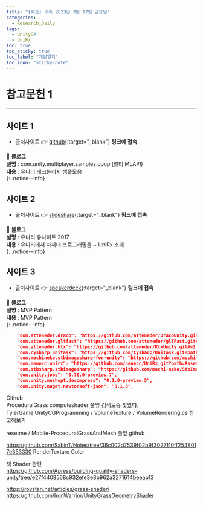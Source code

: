 ```yaml
---
title: "[학습] 기록 2023년 3월 17일 금요일"
categories:
  - Research_Daily
tags:
  - UnityC#
  - UniRx
toc: true
toc_sticky: true
toc_label: "개발일지"
toc_icon: "sticky-note"
---
```


# 참고문헌 1

---

## 사이트 1

- 출처사이트 👉 [github](https://github.com/Unity-Technologies){:target="_blank"} **링크에 접속** <br> 

📌 **블로그** <br>
**설명** : com.unity.multiplayer.samples.coop (멀티 MLAPI)<br>
**내용** : 유니티 테크놀리지 셈플모음<br>
{: .notice--info}

## 사이트 2

- 출처사이트 👉 [slideshare](https://www.slideshare.net/agebreak/unite17-unirx){:target="_blank"} **링크에 접속** <br> 

📌 **블로그** <br>
**설명** : 유니티 유나이트 2017<br>
**내용** : 유니티에서 차세대 프로그래밍을 ~ UniRx 소개<br>
{: .notice--info}

## 사이트 3

- 출처사이트 👉 [speakerdeck](https://speakerdeck.com/torisoup/unityniokerushe-ji-patan?slide=53){:target="_blank"} **링크에 접속** <br> 

📌 **블로그** <br>
**설명** : MVP Pattern<br>
**내용** : MVP Pattern<br>
{: .notice--info}

```json
    "com.atteneder.draco": "https://github.com/atteneder/DracoUnity.git#v4.0.2",
    "com.atteneder.gltfast": "https://github.com/atteneder/glTFast.git#v5.0.0",
    "com.atteneder.ktx": "https://github.com/atteneder/KtxUnity.git#v2.2.3",
    "com.cysharp.unitask": "https://github.com/Cysharp/UniTask.git?path=src/UniTask/Assets/Plugins/UniTask#2.3.3",
    "com.mochineko.stbimagesharp-for-unity": "https://github.com/mochi-neko/StbImageSharpForUnity.git?path=/Assets/Mochineko/StbImageSharpForUnity",
    "com.neuecc.unirx": "https://github.com/neuecc/UniRx.git?path=Assets/Plugins/UniRx/Scripts",
    "com.stbsharp.stbimagesharp": "https://github.com/mochi-neko/StbImageSharpForUnity.git?path=/Assets/StbImageSharp",
    "com.unity.jobs": "0.70.0-preview.7",
    "com.unity.meshopt.decompress": "0.1.0-preview.5",
    "com.unity.nuget.newtonsoft-json": "3.1.0",
```

<!--

# 참고문헌 1

---

## 사이트 1

- 출처사이트 👉 [github](https://github.com/dbrizov/NaughtyAttributes){:target="_blank"} **링크에 접속** <br> 

📌 **블로그** <br>
**설명** : NaughtyAttributes는 Unity Inspector의 확장입니다.<br>
**내용** : Unity가 제공하는 속성의 범위를 확장하여 커스텀 에디터나 속성 드로어 없이도 강력한 인스펙터를 생성할 수 있습니다. 또한 직렬화되지 않은 필드나 함수에 적용할 수 있는 특성을 제공합니다.<br>
{: .notice--info}

## 사이트 2

- 출처사이트 👉 [qiita](https://qiita.com/Teach/items/d73bce613ab9d747aea9){:target="_blank"} **링크에 접속** <br> 

📌 **블로그** <br>
**설명** : 전후 이동은 버튼, 횡 이동은 스마트폰의 기울기로 toio를 움직인다<br>
**내용** : 핸드폰 자이로, Input System<br>
{: .notice--info}

## 사이트 3 

- 출처사이트 👉 [qiita](https://qiita.com/fk0301/items/ae240eb6198f8cb4bd2a){:target="_blank"} **링크에 접속** <br> 

📌 **블로그** <br>
**설명** : Unity로 세이브 데이타를 성공시키다<br>
**내용** : Unity에서 세이브 데이터가 필요한 게임 제작을 하게 되었으므로 스스로 구현해 보았습니다<br>
{: .notice--info}

## 사이트 4

- 출처사이트 👉 [qiita](https://qiita.com/KayaTakashiro/items/4c643816ab0120900890){:target="_blank"} **링크에 접속** <br> 

📌 **블로그** <br>
**설명** : 비동기 처리 상호 작용 시스템 in Unity<br>
**내용** : 이 시스템에서 음성 인식, 응답 생성, 음성 합성 및 이들을 관리하는 대화 관리자를 만듭니다.<br>
{: .notice--info}

**KTX 이미지변환 .batch ** :
```text
for /r %%i in (*.jpg) do toktx --bcmp --linear --automipmap --lower_left_maps_to_s0t0 %%~dpni.ktx2 %%i
```

---
<!--
## 사이트 2

- 출처사이트 👉 [https://qiita.com/toRisouP/items/3ced60a755ab297eb463](https://qiita.com/toRisouP/items/3ced60a755ab297eb463){:target="_blank"} **링크에 접속** <br> 

📌 **블로그** <br>
**설명** : 일본어 블로그<br>
**내용** : UniRx&UniTask란?<br>
{: .notice--info}

## 사이트 3

- 출처사이트 👉 [https://speakerdeck.com/torisoup/unitask2020?slide=49](https://speakerdeck.com/torisoup/unitask2020?slide=49){:target="_blank"} **링크에 접속** <br> 
- 출처사이트 👉 [https://qiita.com/toRisouP/items/8f66fd952eaffeaf3107](https://qiita.com/toRisouP/items/8f66fd952eaffeaf3107){:target="_blank"} **링크에 접속** <br> 

📌 **블로그** <br>
**설명** : 일본어 파워포인트 모음 사이트<br>
**내용** : UniTask 사용법 2020 / UniTask2020 내용이 좋다.<br>
{: .notice--info}


![image](https://media.giphy.com/media/QKZfbgNK9oFkQ/giphy.gif){: .align-center}

https://speakerdeck.com/torisoup/unityniokerushe-ji-patan?slide=65
https://qiita.com/dwl/items/9b9f51e404a8682c553b
https://qiita.com/RYA234/items/ba73e6c37f1c39b1aeba

## 사이트 2
- [하나치루의 내 노트](https://www.hanachiru-blog.com/search?q=Unitask){:target="_blank"} **링크에 접속** <br> 

📌 **블로그** <br>
**설명** : 일본어 블로그<br>
**내용** : C#, Unity, Shader, UniRx<br>
{: .notice--info}

## 사이트 3
- [UniRx 안티 패턴 컬렉션](https://qiita.com/toRisouP/items/91b7860af5e3eab037fc){:target="_blank"} **링크에 접속** <br>

📌 **블로그** <br>
**설명** : 일본어 블로그<br>
**내용** : Qiita 사이트 블로그<br>
{: .notice--info}




📌 **블로그** <br>
**설명** : 일본어 블로그<br>
**내용** : C#, Unity, Shader, UniRx<br>
{: .notice--info}

🔔 **포스팅 공지** <br><br>
현재 작성한 포스팅은 **깃 블로그 시작 세팅**과 관련된 내용입니다.<br>
minimal-mistakes 테마의 커스터마이징 및 포스팅에 관해서도 진행할 예정이니, 
**Github_Blog 카테고리**를 클릭하셔서 확인해보세요!<br>
{: .notice--success}    //녹색
{: .notice--primary}    //회색
{: .notice--info}       //파랑
{: .notice--warning}    //노랑
{: .notice--danger}     //빨강
-->


Github <br>
ProceduralGrass computeshader 풀잎 검색도중 찾았다.<br>
TylerGame UnityCGProgramming / VolumeTexture / VolumeRendering.cs 참고해보기<br>

resetme / Mobile-ProceduralGrassAndMesh 풀잎 github <br>

https://github.com/SabinT/Notes/tree/36c002d7539f02b9f3027110ff2548017e353330 RenderTexture Color <br> 

책 Shader 관련<br>
https://github.com/Apress/building-quality-shaders-unity/tree/e27f4408568c932efe3e3b962a3271614beeab13<br>

https://roystan.net/articles/grass-shader/ <br>
https://github.com/IronWarrior/UnityGrassGeometryShader <br>
